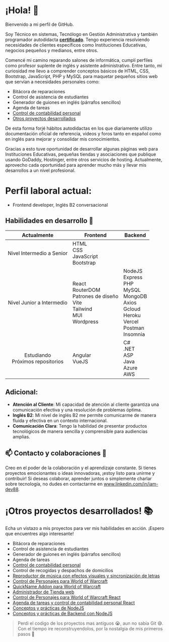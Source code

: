 # ¡Hola! 👋

Bienvenido a mi perfil de GitHub.

Soy Técnico en sistemas, Tecnólogo en Gestión Administrativa y también programador autodidacta **<a
  href="http://platzi.com/p/IAM-DEV88/">certificado</a>**. Tengo experiencia resolviendo necesidades de clientes específicos como Instituciones Educativas, negocios pequeños y medianos, entre otros.

Comencé mi camino reparando salones de informática, cumplí perfiles como profesor suplente de inglés y asistente administrativo. Entre tanto, mi curiosidad me llevo a comprender conceptos básicos de HTML, CSS, Bootstrap, JavaScript, PHP y MySQL para maquetar pequeños sitios web que servían a necesidades personales como:
- Bitácora de reparaciones
- Control de asistencia de estudiantes
- Generador de guiones en inglés (párrafos sencillos)
- Agenda de tareas
- <a href="https://github.com/IAM-DEV88/RIE">Control de contabilidad personal</a>
- [Otros proyectos desarrollados](https://github.com/IAM-DEV88/acerca-de-mi/blob/main/README.md#otros-proyectos-desarrollados-)

De esta forma forjé hábitos autodidactas en los que diariamente utilizo documentación oficial de referencia, videos y foros tanto en español como en inglés para mejorar y consolidar mis conocimientos.

Gracias a esto tuve oportunidad de desarrollar algunas páginas web para Instituciones Educativas, pequeñas tiendas y asociaciones que publique usando GoDaddy, Hostinger, entre otros servicios de hosting. Actualmente, aprovecho cada oportunidad para aprender mucho más y llevar mis desarrollos a un nivel profesional. 

# Perfil laboral actual:
  - Frontend developer, Inglés B2 conversacional

## Habilidades en desarrollo 🚀
<table align="center">
  <thead>
    <tr>
      <th>Actualmente</th>
      <th>Frontend</th>
      <th>Backend</th>
    </tr>
  </thead>
  <tbody>
    <tr>
      <td align="center">Nivel Intermedio a Senior</td>
      <td>
        <div>HTML</div>
        <div>CSS</div>
        <div>JavaScript</div>
        <div>Bootstrap</div>
      </td>
      <td>
      </td>
    </tr>
    <tr>
      <td align="center">Nivel Junior a Intermedio</td>
      <td>
        <div>React</div>
        <div>RouterDOM</div>
        <div>Patrones de diseño</div>
        <div>Vite</div>
        <div>Tailwind</div>
        <div>MUI</div>
        <div>Wordpress</div>
      </td>
      <td>
        <div>NodeJS</div>
        <div>Express</div>
        <div>PHP</div>
        <div>MySQL</div>
        <div>MongoDB</div>
        <div>Axios</div>
        <div>Gcloud</div>
        <div>Heroku</div>
        <div>Vercel</div>
        <div>Postman</div>
        <div>Insomnia</div>
      </td>
    </tr>
    <tr>
      <td align="center">Estudiando<br>Próximos repositorios</td>
      <td>
        <div>Angular</div>
        <div>VueJS</div>
      </td>
     <td>
        <div>C#</div>
        <div>.NET</div>
        <div>ASP</div>
        <div>Java</div>
        <div>Azure</div>
        <div>AWS</div>
        </td>
    </tr>
  </tbody>
</table>

## **Adicional**:
- **Atención al Cliente**: Mi capacidad de atención al cliente garantiza una comunicación efectiva y una resolución de problemas óptima.
- **Inglés B2**: Mi nivel de inglés B2 me permite comunicarme de manera fluida y efectiva en un contexto internacional.
- **Comunicación Clara**: Tengo la habilidad de presentar productos tecnológicos de manera sencilla y comprensible para
audiencias amplias.

## 📫 Contacto y colaboraciones 🤝
Creo en el poder de la colaboración y el aprendizaje constante. Si tienes proyectos emocionantes o ideas innovadoras, ¡estoy listo para unirme y contribuir!
Si deseas colaborar, aprender juntos o simplemente charlar sobre tecnología, no dudes en contactarme en www.linkedin.com/in/iam-dev88.

# ¡Otros proyectos desarrollados! 📚
Echa un vistazo a mis proyectos para ver mis habilidades en acción. ¡Espero que encuentres algo interesante!
- Bitácora de reparaciones
- Control de asistencia de estudiantes
- Generador de guiones en inglés (párrafos sencillos)
- Agenda de tareas
- <a href="https://github.com/IAM-DEV88/RIE">Control de contabilidad personal</a>
- Control de recogidas y despachos de domicilios
- <a href="https://github.com/IAM-DEV88/TrackVisualizer"> Reproductor de música con efectos visuales y sincronización de letras</a>
- <a href="https://github.com/IAM-DEV88/WowTask">Control de Personajes para World of Warcraft</a>
- <a href="https://github.com/IAM-DEV88/QuickName">QuickName Addon para World of Warcraft</a>
- <a href="https://github.com/IAM-DEV88/AdminTiendaWeb">Administrador de Tienda web</a>
- <a href="https://github.com/IAM-DEV88/wowtaskreact">Control de Personajes para World of Warcraft React</a>
- <a href="https://github.com/IAM-DEV88/agendareact">Agenda de tareas y control de contabilidad personal React</a>
- <a href="https://github.com/IAM-DEV88/fundamentos-nodejs">Conceptos y prácticas de NodeJS</a>
- <a href="https://github.com/IAM-DEV88/backend-nodejs">Conceptos y prácticas de Backend con NodeJS</a>


> Perdi el codigo de los proyectos mas antiguos 😭, aun no sabia Git 😅. Con el tiempo ire reconstruyendolos, por la nostalgia de mis primeros pasos 💪

